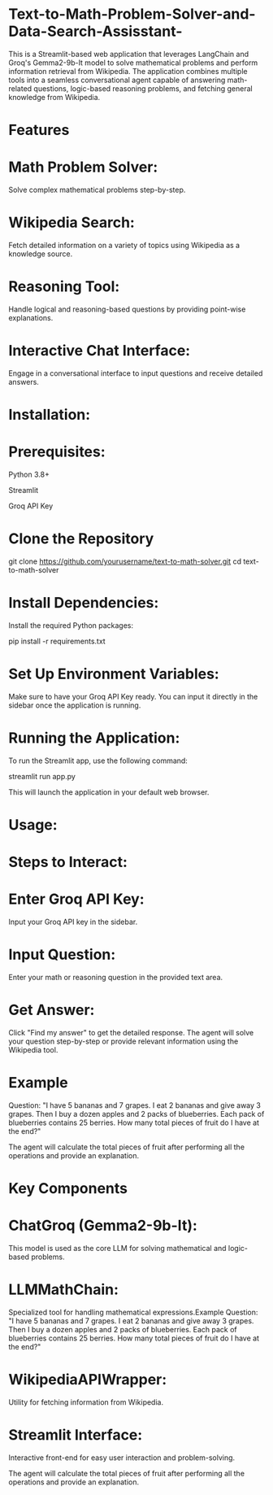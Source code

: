 # Text-to-Math-Problem-Solver-and-Data-Search-Assisstant-

This is a Streamlit-based web application that leverages LangChain and Groq's Gemma2-9b-It model to solve mathematical problems and perform information retrieval from Wikipedia. The application combines multiple tools into a seamless conversational agent capable of answering math-related questions, logic-based reasoning problems, and fetching general knowledge from Wikipedia.

# Features
# Math Problem Solver:
Solve complex mathematical problems step-by-step.
# Wikipedia Search:
Fetch detailed information on a variety of topics using Wikipedia as a knowledge source.
# Reasoning Tool:
Handle logical and reasoning-based questions by providing point-wise explanations.
# Interactive Chat Interface:
Engage in a conversational interface to input questions and receive detailed answers.

# Installation:
# Prerequisites:

Python 3.8+

Streamlit

Groq API Key

# Clone the Repository

git clone https://github.com/yourusername/text-to-math-solver.git
cd text-to-math-solver

# Install Dependencies:

Install the required Python packages:

pip install -r requirements.txt

# Set Up Environment Variables:

Make sure to have your Groq API Key ready. You can input it directly in the sidebar once the application is running.

# Running the Application:

To run the Streamlit app, use the following command:

streamlit run app.py

This will launch the application in your default web browser.

# Usage:
# Steps to Interact:

# Enter Groq API Key: 
Input your Groq API key in the sidebar.
# Input Question:
Enter your math or reasoning question in the provided text area.
# Get Answer:
Click "Find my answer" to get the detailed response. The agent will solve your question step-by-step or provide relevant information using the Wikipedia tool.

# Example
Question: "I have 5 bananas and 7 grapes. I eat 2 bananas and give away 3 grapes. Then I buy a dozen apples and 2 packs of blueberries. Each pack of blueberries contains 25 berries. How many total pieces of fruit do I have at the end?"

The agent will calculate the total pieces of fruit after performing all the operations and provide an explanation.

# Key Components
# ChatGroq (Gemma2-9b-It):
This model is used as the core LLM for solving mathematical and logic-based problems.
# LLMMathChain:
Specialized tool for handling mathematical expressions.Example
Question: "I have 5 bananas and 7 grapes. I eat 2 bananas and give away 3 grapes. Then I buy a dozen apples and 2 packs of blueberries. Each pack of blueberries contains 25 berries. How many total pieces of fruit do I have at the end?"

# WikipediaAPIWrapper: 
Utility for fetching information from Wikipedia.
# Streamlit Interface: 
Interactive front-end for easy user interaction and problem-solving.

The agent will calculate the total pieces of fruit after performing all the operations and provide an explanation.


